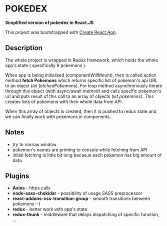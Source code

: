 # POKEDEX

**Simplified version of pokedex in React.JS**

This project was bootstrapped with [Create React App](https://github.com/facebookincubator/create-react-app).

## Description

The whole project is wrapped in Redux framework, which holds the whole app's state ( specifically 9 pokemons ).

When app is being initialised (componentWillMount), then is called action method **fetch Pokemons** which returns specific list of pokemon's api URL to an object (_let fetchedPokemons_). For loop method asynchronously iterate through this object (with async/await method) and calls specific pokemon's url and puts result of this call to an array of objects (_let pokemons_). This creates lists of pokemons with their whole data from API.

When this array of objects is created, then it is pushed to redux state and we can finally work with pokemons in components.

## Notes

* try to narrow window
* pokemon's names are printing to console while fetching from API
* initial fetching is little bit long becasue each pokemon has big amount of data

## Plugins

* __Axios__ - https calls
* __node-sass-chokidar__ - possibility of usage SASS preprocessor
* __react-addons-css-transition-group__ - smooth transitions between pokemons :-)
* __redux__ - better work with app's state
* __redux-thunk__ - middleware that delays dispatching of specific function, ...
